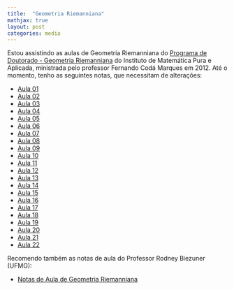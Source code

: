 ```yaml
---
title:  "Geometria Riemanniana"
mathjax: true
layout: post
categories: media
---
```


Estou assistindo as aulas de Geometria Riemanniana do [Programa de Doutorado - Geometria Riemanniana](https://www.youtube.com/playlist?list=PLo4jXE-LdDTR0ARuuTqJcGLFk1bKyHEY7) do Instituto de Matemática Pura e Aplicada, ministrada pelo professor Fernando Codá Marques em 2012. Até o momento, tenho as seguintes notas, que necessitam de alterações:

- <a href="https://drive.google.com/file/d/1nrriuPkYLeNUMTeqB9TqRCm01wFzIolh/view" target="_blank">Aula 01</a>
- <a href="https://drive.google.com/file/d/1vmQlYEJDZ4uxWVHmkU3EBWLSuQeqkJaO/view" target="_blank">Aula 02</a>
- <a href="https://drive.google.com/file/d/19SBe8ZBNzrm9flIvZFdcDD5Yp35JfIGK/view" target="_blank">Aula 03</a>
- <a href="https://drive.google.com/file/d/1AfUmawv77mDm8EbLv5j25jiNygwJ5YV8/view" target="_blank">Aula 04</a>
- <a href="https://drive.google.com/file/d/1AjUjc8bliUg_FE82lOzjLtH1hTJ-4CrZ/view" target="_blank">Aula 05</a>
- <a href="https://drive.google.com/file/d/1As5nThA2zQjeDlSCZBfpTKKJzgkrKjhl/view" target="_blank">Aula 06</a>
- <a href="https://drive.google.com/file/d/1AhDajNZkc3JWPYwXZFT_VMchWjnxjXIh/view" target="_blank">Aula 07</a>
- <a href="https://drive.google.com/file/d/1Ayd3A38fmPJtt2JI2xowtWDBiUR_G98c/view" target="_blank">Aula 08</a>
- <a href="https://drive.google.com/file/d/1B7ZtwRwIIsiDhiMheAchGMNayuQAa7pr/view" target="_blank">Aula 09</a>
- <a href="https://drive.google.com/file/d/1AiIky5bC8ppwlLonqnaJh3N9nQzbXqqB/view" target="_blank">Aula 10</a>
- <a href="https://drive.google.com/file/d/1Aq7OB2vj349X8agZbMNOEFPsJhfckYkb/view" target="_blank">Aula 11</a>
- <a href="https://drive.google.com/file/d/1Ar3k4LavjBjv3jcJSnid8dgYK7ZohjYs/view" target="_blank">Aula 12</a>
- <a href="https://drive.google.com/file/d/1AkAWArk-meTLBXO4yEbzZvcfoZh5_chL/view" target="_blank">Aula 13</a>
- <a href="https://drive.google.com/file/d/1B5-CHFx-RJUfIfk-ykgBpee_yiywy2R0/view" target="_blank">Aula 14</a>
- <a href="https://drive.google.com/file/d/1Ael_8dox5aoUu2hEzLOVTWqK1Uirh9Yf/view" target="_blank">Aula 15</a>
- <a href="https://drive.google.com/file/d/1AXvINsbHcWYdu8vqvQAHMmGNaoLaIrtq/view" target="_blank">Aula 16</a>
- <a href="https://drive.google.com/file/d/1B-K88lC9bdlEoecOvU0uArhDN2CR1Rwd/view" target="_blank">Aula 17</a>
- <a href="https://drive.google.com/file/d/1EOLjoOcmd75cNpFqkXF8nFJ6RSeKFg6v/view" target="_blank">Aula 18</a>
- <a href="https://drive.google.com/file/d/1EkwXK_rIcVjDq4jC5UnDR6ld4eZH8pgx/view" target="_blank">Aula 19</a>
- <a href="https://drive.google.com/file/d/1EmS4ojNMKKe4iLwhZ0PfhID3CgNajweo/view" target="_blank">Aula 20</a>
- <a href="https://drive.google.com/file/d/1GDY5UgYlUHgKotGLntZSk6B_cdpSZOGv/view" target="_blank">Aula 21</a>
- <a href="https://drive.google.com/file/d/1Gq23TasWZXLHZnxXViJcvT-gdJRbOT1o/view" target="_blank">Aula 22</a>

Recomendo também as notas de aula do Professor Rodney Biezuner (UFMG):
- <a href="http://150.164.25.15/~rodney/notas_de_aula/geometria_riemanniana.pdf" target="_blank">Notas de Aula de Geometria Riemanniana</a>


